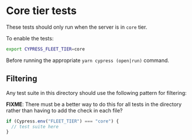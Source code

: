 # Core tier tests

These tests should only run when the server is in `core` tier.

To enable the tests:

```sh
export CYPRESS_FLEET_TIER=core
```

Before running the appropriate `yarn cypress (open|run)` command.

## Filtering

Any test suite in this directory should use the following pattern for filtering:

**FIXME**: There must be a better way to do this for all tests in the directory rather than having to add the check in each file?

```js
if (Cypress.env("FLEET_TIER") === "core") {
  // test suite here
}
```
